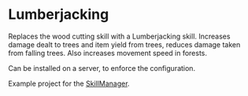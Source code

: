 # Lumberjacking

Replaces the wood cutting skill with a Lumberjacking skill. Increases damage dealt to trees and item yield from trees, reduces damage taken from falling trees. Also increases movement speed in forests.

Can be installed on a server, to enforce the configuration.

Example project for the [SkillManager](https://github.com/blaxxun-boop/SkillManager).